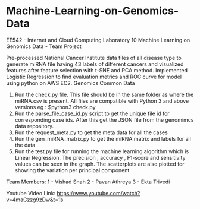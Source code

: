 # Machine-Learning-on-Genomics-Data
EE542 - Internet and Cloud Computing 
Laboratory 10
Machine Learning on Genomics Data - Team Project

Pre-processed National Cancer Institute data files of all disease type to generate miRNA file having 43 labels of different cancers and visualized features after feature selection with t-SNE and PCA method. 
Implemented Logistic Regression to find evaluation metrics and ROC curve for model using python on AWS EC2. 
Genomics Common Data 
1)	Run the check.py file. This file should be in the same folder as where the miRNA.csv is present. All files are compatible with Python 3 and above versions eg : $python3 check.py 
2)	Run the parse_file_case_id.py script to get the unique file id for corresponding case ids. After this get the JSON file from the genomimcs data repository. 
3)	Run the request_meta.py to get the meta data for all the cases 
4)	Run the gen_miRNA_matrix.py to get the miRNA matrix and labels for all the data 
5)	Run the test.py file for running the machine learning algorithm which is Linear Regression. The precision , accuracy , F1-score and sensitivity values can be seen in the graph. The scatterplots are also plotted for showing the variation per principal component

Team Members: 1 - Vishad Shah 2 - Pavan Athreya 3 - Ekta Trivedi

Youtube Video Link: https://www.youtube.com/watch?v=4maCzzg9zDw&t=1s


